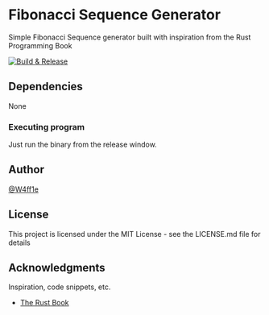 # Fibonacci Sequence Generator

Simple Fibonacci Sequence generator built with inspiration from the Rust Programming Book

[![Build & Release](https://github.com/W4ff1e/nth_fibonacci_number/actions/workflows/build.yml/badge.svg)](https://github.com/W4ff1e/nth_fibonacci_number/actions/workflows/build.yml)

## Dependencies

None

### Executing program

Just run the binary from the release window.

## Author

[@W4ff1e](https://github.com/W4ff1e)

## License

This project is licensed under the MIT License - see the LICENSE.md file for details

## Acknowledgments

Inspiration, code snippets, etc.

* [The Rust Book](https://rust-book.cs.brown.edu/ch03-05-control-flow.html#summary)
